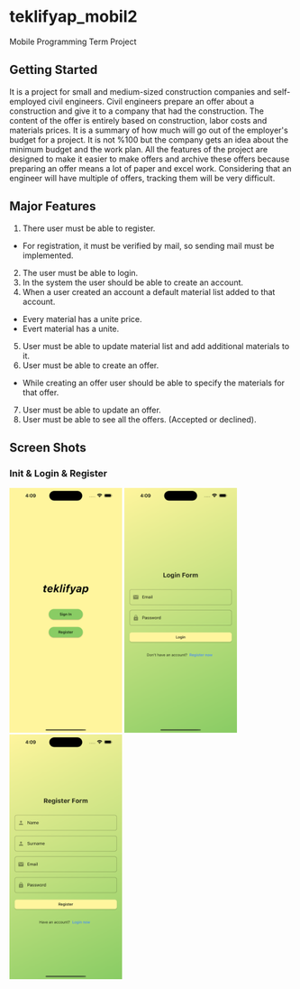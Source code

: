 # teklifyap_mobil2

Mobile Programming Term Project

## Getting Started

It is a project for small and medium-sized construction companies and self-employed civil engineers. Civil engineers prepare an offer about a construction and give it to a company that had the construction. The content of the offer is entirely based on construction, labor costs and materials prices. It is a summary of how much will go out of the employer's budget for a project. It is not %100 but the company gets an idea about the minimum budget and the work plan. 
 All the features of the project are designed to make it easier to make offers and archive these offers because preparing an offer means a lot of paper and excel work. Considering that an engineer will have multiple of offers, tracking them will be very difficult.

## Major Features

1.	There user must be able to register.
   *	For registration, it must be verified by mail, so sending mail must be implemented.
2.	The user must be able to login.
3.	In the system the user should be able to create an account.
4.	When a user created an account a default material list added to that account.
   *	Every material has a unite price.
   *	Evert material has a unite.
5.	User must be able to update material list and add additional materials to it.
6.	User must be able to create an offer.
   *	While creating an offer user should be able to specify the materials for that offer.
7.	User must be able to update an offer.
8.	User must be able to see all the offers. (Accepted or declined).

## Screen Shots

### Init & Login & Register

<img src="ss/init.png" alt="init" style="width:200px;"/>
<img src="ss/login.png" alt="login" style="width:200px;"/>
<img src="ss/register.png" alt="register" style="width:200px;"/>

